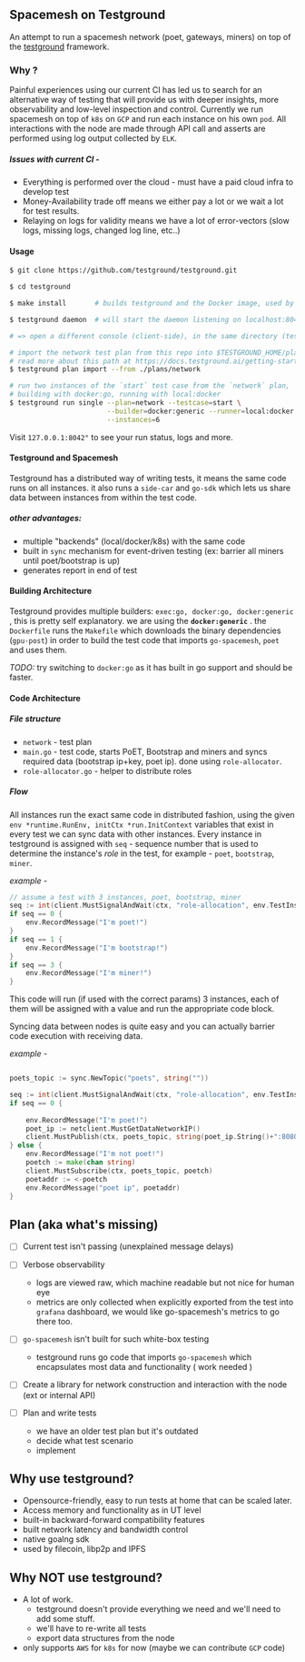## Spacemesh on Testground 

An attempt to run a spacemesh network (poet, gateways, miners) on top of the [testground](http//testground.ai) framework.

### Why ?

Painful experiences using our current CI has led us to search for an alternative way of testing that will provide us with deeper insights, more observability and low-level inspection and control. Currently we run spacemesh on top of `k8s` on `GCP` and run each instance on his own `pod`. All interactions with the node are made through API call and asserts are performed using log output collected by `ELK`.

##### Issues with current CI -    

- Everything is performed over the cloud - must have a paid cloud infra to develop test
- Money-Availability trade off means we either pay a lot or we wait a lot for test results.
- Relaying on logs for validity means we have a lot of error-vectors (slow logs, missing logs, changed log line, etc..)


#### Usage 

```bash
$ git clone https://github.com/testground/testground.git

$ cd testground

$ make install       # builds testground and the Docker image, used by the local:docker runner.

$ testground daemon  # will start the daemon listening on localhost:8042 by default.

# => open a different console (client-side), in the same directory (testground/testground repo checkout)

# import the network test plan from this repo into $TESTGROUND_HOME/plans
# read more about this path at https://docs.testground.ai/getting-started#running-testground
$ testground plan import --from ./plans/network

# run two instances of the `start` test case from the `network` plan,
# building with docker:go, running with local:docker
$ testground run single --plan=network --testcase=start \
                        --builder=docker:generic --runner=local:docker \
                        --instances=6
```

Visit `127.0.0.1:8042"` to see your run status, logs and more.

#### Testground and Spacemesh

Testground has a distributed way of writing tests, it means the same code runs on all instances. it also runs a `side-car` and `go-sdk` which lets us share data between instances from within the test code. 
##### other advantages: 

- multiple "backends" (local/docker/k8s) with the same code
- built in `sync` mechanism for event-driven testing (ex: barrier all miners until poet/bootstrap is up)
- generates report in end of test


#### Building Architecture

Testground provides multiple builders: `exec:go, docker:go, docker:generic` , this is pretty self explanatory. we are using the **`docker:generic`** . the `Dockerfile` runs the `Makefile` which downloads the binary dependencies (`gpu-post`) in order to build the test code that imports `go-spacemesh`, `poet` and uses them.

*TODO:* try switching to `docker:go` as it has built in go support and should be faster.


#### Code Architecture

##### File structure

- `network` - test plan
- `main.go` - test code, starts PoET, Bootstrap and miners and syncs required data (bootstrap ip+key, poet ip). done using `role-allocator`.
- `role-allocator.go` - helper to distribute roles

##### Flow

All instances run the exact same code in distributed fashion, using the given `env *runtime.RunEnv, initCtx *run.InitContext` variables that exist in every test we can sync data with other instances. Every instance in testground is assigned with `seq` - sequence number that is used to determine the instance's *role* in the test, for example - `poet`, `bootstrap`, `miner`. 

*example* - 
```go
// assume a test with 3 instances, poet, bootstrap, miner
seq := int(client.MustSignalAndWait(ctx, "role-allocation", env.TestInstanceCount))
if seq == 0 {
	env.RecordMessage("I'm poet!")
}
if seq == 1 {
	env.RecordMessage("I'm bootstrap!")
}
if seq == 3 {
	env.RecordMessage("I'm miner!")
}

```

This code will run (if used with the correct params) 3 instances, each of them will be assigned with a value and run the appropriate code block. 


Syncing data between nodes is quite easy and you can actually barrier code execution with receiving data.

*example* - 
```go

poets_topic := sync.NewTopic("poets", string(""))

seq := int(client.MustSignalAndWait(ctx, "role-allocation", env.TestInstanceCount))
if seq == 0 {
	
	env.RecordMessage("I'm poet!")
	poet_ip := netclient.MustGetDataNetworkIP()
	client.MustPublish(ctx, poets_topic, string(poet_ip.String()+":8080"))
} else {
	env.RecordMessage("I'm not poet!")
	poetch := make(chan string)
	client.MustSubscribe(ctx, poets_topic, poetch)
	poetaddr := <-poetch
	env.RecordMessage("poet ip", poetaddr)
}


```
## Plan (aka what's missing) 

- [ ] Current test isn't passing (unexplained message delays)
- [ ] Verbose observability
    - logs are viewed raw, which machine readable but not nice for human eye
    - metrics are only collected when explicitly exported from the test into `grafana` dashboard, we would like go-spacemesh's metrics to go there too.
    
- [ ] `go-spacemesh` isn't built for such white-box testing 
    - testground runs go code that imports `go-spacemesh` which encapsulates most data and functionality ( work needed )
- [ ] Create a library for network construction and interaction with the node (ext or internal API) 
- [ ] Plan and write tests
    - we have an older test plan but it's outdated
    - decide what test scenario
    - implement


## Why use testground?

- Opensource-friendly, easy to run tests at home that can be scaled later.
- Access memory and functionality as in UT level
- built-in backward-forward compatibility features
- built network latency and bandwidth control
- native goalng sdk
- used by filecoin, libp2p and IPFS

## Why NOT use testground?

- A lot of work. 
    - testground doesn't provide everything we need and we'll need to add some stuff.
    - we'll have to re-write all tests
    - export data structures from the node
- only supports `AWS` for `k8s` for now (maybe we can contribute `GCP` code)